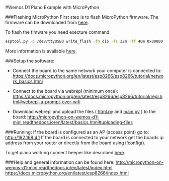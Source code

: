 #Wemos D1 Piano Example with MicroPython

###Flashing MicroPython
First step is to flash MicroPython firmware. The firmware can be downloaded from [here](http://micropython.org/download#esp8266).

To flash the fimware you need execture command:
```bash
esptool.py -p /dev/ttyUSB0 write_flash -fm dio -fs 32m -ff 40m 0x00000 esp8266-20161017-v1.8.5.bin
```
More information is available [here](https://docs.micropython.org/en/latest/esp8266/esp8266/tutorial/intro.html).


###Setup the software:

- Connect the board to the same network your computer is connected to:
https://docs.micropython.org/en/latest/esp8266/esp8266/tutorial/network_basics.html

- Connect to the board via webrepl (minimum once):
https://docs.micropython.org/en/latest/esp8266/esp8266/tutorial/repl.html#webrepl-a-prompt-over-wifi

- Download webrepl and upload the files ( [html.py](https://raw.githubusercontent.com/themperek/piano/master/html.py) and [main.py](https://raw.githubusercontent.com/themperek/piano/master/main.py) ) to the board:
http://micropython-on-wemos-d1-mini.readthedocs.io/en/latest/basics.html#uploading-files

###Running:
If the board is configured as an AP (access point) go to: http://192.168.4.1
If the board is connected to your network get the boards ip address from your router or directly from the board using [ifconfig()](http://micropython-on-wemos-d1-mini.readthedocs.io/en/latest/basics.html#network).

To get piano working connect beeper like described [here](http://micropython-on-wemos-d1-mini.readthedocs.io/en/latest/basics.html#beepers).

###Help and general information can be found here:
http://micropython-on-wemos-d1-mini.readthedocs.io/en/latest/index.html
https://docs.micropython.org/en/latest/esp8266/index.html
